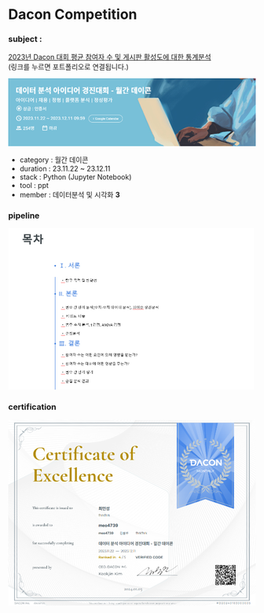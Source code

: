 # Dacon Competition

### subject :
[2023년 Dacon 대회 평균 참여자 수 및 게시판 활성도에 대한 통계분석](https://www.notion.so/2023-Dacon-7488bdfef1ec46899e6eea9d286dbded)  
(링크를 누르면 포트폴리오로 연결됩니다.)  

<img src='https://github.com/Choe-minsung/img/blob/097876e1110cd9781c21ff89e0840b91de8edf4e/%EC%9B%94%EA%B0%84%EB%8D%B0%EC%9D%B4%EC%BD%98.png' width='700'/>

- category : 월간 데이콘
- duration : 23.11.22 ~ 23.12.11
- stack : Python (Jupyter Notebook)
- tool : ppt
- member : 데이터분석 및 시각화 **3**

  
### pipeline
<img src='https://github.com/Choe-minsung/img/blob/df555ea3e2867a814b18dc6d4a4f75e564185550/dacon_pipeline.png' width='500'/>

  
### certification
<img src='https://github.com/Choe-minsung/img/blob/df555ea3e2867a814b18dc6d4a4f75e564185550/dacon_certification.png' width='700'/>
